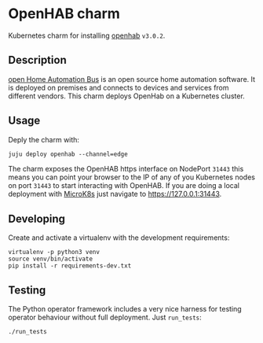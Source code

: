 # OpenHAB charm
Kubernetes charm for installing [openhab](https://www.openhab.org/) `v3.0.2`.


## Description

  [open Home Automation Bus](https://www.openhab.org/) is an open source home automation software.
  It is deployed on premises and connects to devices and services from different vendors.
  This charm deploys OpenHab on a Kubernetes cluster.


## Usage

Deply the charm with:
```dtd
juju deploy openhab --channel=edge
```

The charm exposes the OpenHAB https interface on NodePort `31443` this means you can point your browser to the IP
of any of you Kubernetes nodes on port `31443` to start interacting with OpenHAB. If you are doing a local deployment
with [MicroK8s](https://microk8s.io) just navigate to https://127.0.0.1:31443.


## Developing

Create and activate a virtualenv with the development requirements:

    virtualenv -p python3 venv
    source venv/bin/activate
    pip install -r requirements-dev.txt

## Testing

The Python operator framework includes a very nice harness for testing
operator behaviour without full deployment. Just `run_tests`:

    ./run_tests
